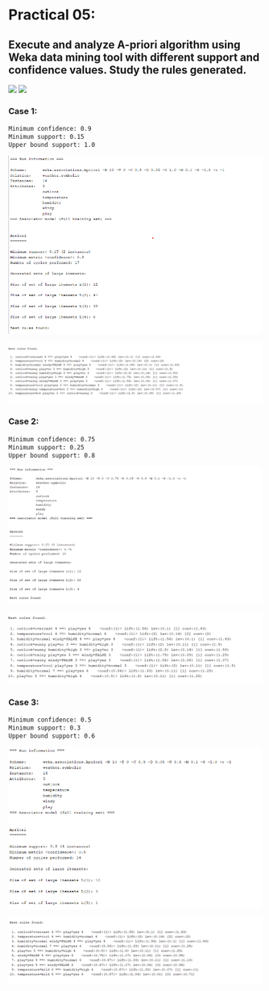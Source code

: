 # Practical 05: 
## Execute and analyze A-priori algorithm using Weka data mining tool with different support and confidence values. Study the rules generated. 
[![](https://img.shields.io/badge/Name-Sagar_Darji-blue.svg?style=flat)](https://www.linkedin.com/in/sagar-darji-7b7011165/)
![](https://img.shields.io/badge/Enrollment.no-181310132010-blue.svg?style=flat)

### Case 1:
```
Minimum confidence: 0.9
Minimum support: 0.15
Upper bound support: 1.0
```
 
![](1-image.png)

![](2-image.png)

 
### Case 2:
```
Minimum confidence: 0.75
Minimum support: 0.25
Upper bound support: 0.8
```

![](3-image.png)

![](4-image.png)

### Case 3:
```
Minimum confidence: 0.5
Minimum support: 0.3
Upper bound support: 0.6
```

![](5-image.png)

![](6-image.png)

 
